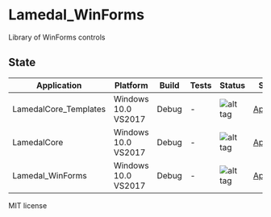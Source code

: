 # Lamedal_WinForms
Library of WinForms controls

## State
Application           |    Platform         | Build      |Tests| Status | Server
----------------------|---------------------|------------|-----|--------|---------
LamedalCore_Templates | Windows 10.0 VS2017 |Debug       | -   | ![alt tag](https://ci.appveyor.com/api/projects/status/keh56h0rdnv894d9?svg=true) | [AppVeyor](https://ci.appveyor.com/projects)
LamedalCore           | Windows 10.0 VS2017 |Debug       | -   | ![alt tag](https://ci.appveyor.com/api/projects/status/5tt4c9sj7dpv5xx5?svg=true) | [AppVeyor](https://ci.appveyor.com/projects)
Lamedal_WinForms      | Windows 10.0 VS2017 |Debug       | -   | ![alt tag](https://ci.appveyor.com/api/projects/status/haxbe8sdqurfx15c?svg=true) | [AppVeyor](https://ci.appveyor.com/projects)

MIT license

